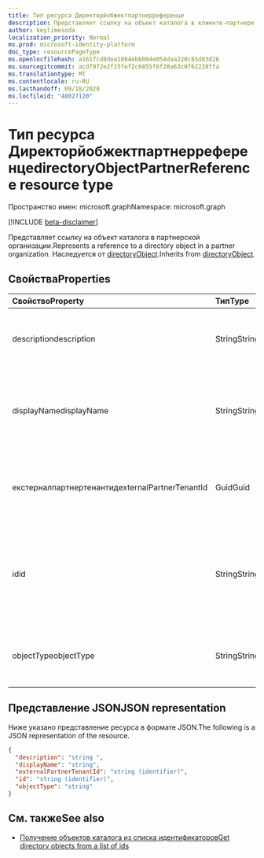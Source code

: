 ```yaml
---
title: Тип ресурса Директорйобжектпартнерреференце
description: Представляет ссылку на объект каталога в клиенте-партнере. Наследуется от directoryObject.
author: keylimesoda
localization_priority: Normal
ms.prod: microsoft-identity-platform
doc_type: resourcePageType
ms.openlocfilehash: a161fcd8dea1084ebb004e054daa220c85d83d26
ms.sourcegitcommit: acdf972e2f25fef2c6855f6f28a63c0762228ffa
ms.translationtype: MT
ms.contentlocale: ru-RU
ms.lasthandoff: 09/18/2020
ms.locfileid: "48027120"
---
```

# <a name="directoryobjectpartnerreference-resource-type"></a><span data-ttu-id="faeb1-104">Тип ресурса Директорйобжектпартнерреференце</span><span class="sxs-lookup"><span data-stu-id="faeb1-104">directoryObjectPartnerReference resource type</span></span>

<span data-ttu-id="faeb1-105">Пространство имен: microsoft.graph</span><span class="sxs-lookup"><span data-stu-id="faeb1-105">Namespace: microsoft.graph</span></span>

[!INCLUDE [beta-disclaimer](../../includes/beta-disclaimer.md)]

<span data-ttu-id="faeb1-106">Представляет ссылку на объект каталога в партнерской организации.</span><span class="sxs-lookup"><span data-stu-id="faeb1-106">Represents a reference to a directory object in a partner organization.</span></span> <span data-ttu-id="faeb1-107">Наследуется от [directoryObject](directoryobject.md).</span><span class="sxs-lookup"><span data-stu-id="faeb1-107">Inherits from [directoryObject](directoryobject.md).</span></span>

## <a name="properties"></a><span data-ttu-id="faeb1-108">Свойства</span><span class="sxs-lookup"><span data-stu-id="faeb1-108">Properties</span></span>

| <span data-ttu-id="faeb1-109">Свойство</span><span class="sxs-lookup"><span data-stu-id="faeb1-109">Property</span></span> | <span data-ttu-id="faeb1-110">Тип</span><span class="sxs-lookup"><span data-stu-id="faeb1-110">Type</span></span> | <span data-ttu-id="faeb1-111">Описание</span><span class="sxs-lookup"><span data-stu-id="faeb1-111">Description</span></span> |
|:---------------|:--------|:----------|
|<span data-ttu-id="faeb1-112">description</span><span class="sxs-lookup"><span data-stu-id="faeb1-112">description</span></span>|<span data-ttu-id="faeb1-113">String</span><span class="sxs-lookup"><span data-stu-id="faeb1-113">String</span></span>| <span data-ttu-id="faeb1-114">Описание возвращаемого объекта.</span><span class="sxs-lookup"><span data-stu-id="faeb1-114">Description of the object returned.</span></span> <span data-ttu-id="faeb1-115">Только для чтения.</span><span class="sxs-lookup"><span data-stu-id="faeb1-115">Read-only.</span></span> |
|<span data-ttu-id="faeb1-116">displayName</span><span class="sxs-lookup"><span data-stu-id="faeb1-116">displayName</span></span>|<span data-ttu-id="faeb1-117">String</span><span class="sxs-lookup"><span data-stu-id="faeb1-117">String</span></span>| <span data-ttu-id="faeb1-118">Имя возвращаемого объекта каталога, например Group или Application.</span><span class="sxs-lookup"><span data-stu-id="faeb1-118">Name of directory object being returned, like group or application.</span></span> <span data-ttu-id="faeb1-119">Только для чтения.</span><span class="sxs-lookup"><span data-stu-id="faeb1-119">Read-only.</span></span> |
|<span data-ttu-id="faeb1-120">екстерналпартнертенантид</span><span class="sxs-lookup"><span data-stu-id="faeb1-120">externalPartnerTenantId</span></span>|<span data-ttu-id="faeb1-121">Guid</span><span class="sxs-lookup"><span data-stu-id="faeb1-121">Guid</span></span>| <span data-ttu-id="faeb1-122">Идентификатор клиента для партнерского клиента.</span><span class="sxs-lookup"><span data-stu-id="faeb1-122">The tenant identifier for the partner tenant.</span></span> <span data-ttu-id="faeb1-123">Только для чтения.</span><span class="sxs-lookup"><span data-stu-id="faeb1-123">Read-only.</span></span> |
|<span data-ttu-id="faeb1-124">id</span><span class="sxs-lookup"><span data-stu-id="faeb1-124">id</span></span>|<span data-ttu-id="faeb1-125">String</span><span class="sxs-lookup"><span data-stu-id="faeb1-125">String</span></span>| <span data-ttu-id="faeb1-126">Уникальный идентификатор ресурса.</span><span class="sxs-lookup"><span data-stu-id="faeb1-126">The unique identifier for the resource.</span></span> <span data-ttu-id="faeb1-127">Наследуется от [directoryObject](directoryobject.md).</span><span class="sxs-lookup"><span data-stu-id="faeb1-127">Inherited from [directoryObject](directoryobject.md).</span></span> <span data-ttu-id="faeb1-128">Только для чтения.</span><span class="sxs-lookup"><span data-stu-id="faeb1-128">Read-only.</span></span> |
|<span data-ttu-id="faeb1-129">objectType</span><span class="sxs-lookup"><span data-stu-id="faeb1-129">objectType</span></span>|<span data-ttu-id="faeb1-130">String</span><span class="sxs-lookup"><span data-stu-id="faeb1-130">String</span></span>| <span data-ttu-id="faeb1-131">Тип упоминаемого объекта в партнерской клиенте.</span><span class="sxs-lookup"><span data-stu-id="faeb1-131">The type of the referenced object in the partner tenant.</span></span> <span data-ttu-id="faeb1-132">Только для чтения.</span><span class="sxs-lookup"><span data-stu-id="faeb1-132">Read-only.</span></span> |

## <a name="json-representation"></a><span data-ttu-id="faeb1-133">Представление JSON</span><span class="sxs-lookup"><span data-stu-id="faeb1-133">JSON representation</span></span>

<span data-ttu-id="faeb1-134">Ниже указано представление ресурса в формате JSON.</span><span class="sxs-lookup"><span data-stu-id="faeb1-134">The following is a JSON representation of the resource.</span></span>

<!-- {
  "blockType": "resource",
  "keyProperty": "id",
  "@odata.type": "microsoft.graph.directoryObjectPartnerReference"
}-->

```json
{
  "description": "string ",
  "displayName": "string",
  "externalPartnerTenantId": "string (identifier)",
  "id": "string (identifier)",
  "objectType": "string"
}
```

## <a name="see-also"></a><span data-ttu-id="faeb1-135">См. также</span><span class="sxs-lookup"><span data-stu-id="faeb1-135">See also</span></span>

- [<span data-ttu-id="faeb1-136">Получение объектов каталога из списка идентификаторов</span><span class="sxs-lookup"><span data-stu-id="faeb1-136">Get directory objects from a list of ids</span></span>](/graph/api/directoryobject-getbyids?view=graph-rest-beta)

<!-- uuid: fbec8cd7-cfe4-431d-87fc-d102cd2841a4
2018-12-06 02:01:30 UTC -->
<!--
{
  "type": "#page.annotation",
  "description": "directoryObjectPartnerReference resource",
  "keywords": "",
  "section": "documentation",
  "tocPath": "",
  "suppressions": []
}
-->


